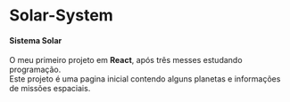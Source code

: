 # Solar-System

<h4>Sistema Solar</h4>
<p>
  O meu primeiro projeto em <b>React</b>, após três messes estudando programação.
  <br>Este projeto é uma pagina inicial contendo alguns planetas e informações de missões espaciais.
</p>
